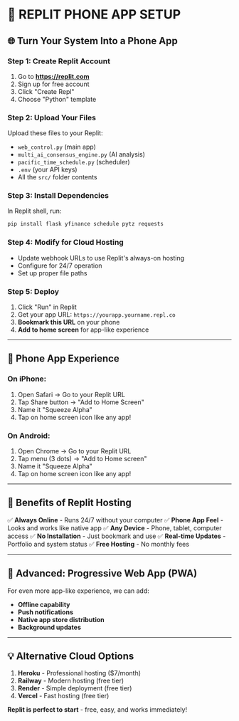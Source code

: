 # 📱 REPLIT PHONE APP SETUP

## 🌐 **Turn Your System Into a Phone App**

### **Step 1: Create Replit Account**
1. Go to **https://replit.com**
2. Sign up for free account
3. Click "Create Repl"
4. Choose "Python" template

### **Step 2: Upload Your Files**
Upload these files to your Replit:
- `web_control.py` (main app)
- `multi_ai_consensus_engine.py` (AI analysis)
- `pacific_time_schedule.py` (scheduler)
- `.env` (your API keys)
- All the `src/` folder contents

### **Step 3: Install Dependencies**
In Replit shell, run:
```bash
pip install flask yfinance schedule pytz requests
```

### **Step 4: Modify for Cloud Hosting**
- Update webhook URLs to use Replit's always-on hosting
- Configure for 24/7 operation
- Set up proper file paths

### **Step 5: Deploy**
1. Click "Run" in Replit
2. Get your app URL: `https://yourapp.yourname.repl.co`
3. **Bookmark this URL** on your phone
4. **Add to home screen** for app-like experience

---

## 📱 **Phone App Experience**

### **On iPhone:**
1. Open Safari → Go to your Replit URL
2. Tap Share button → "Add to Home Screen"
3. Name it "Squeeze Alpha"
4. Tap on home screen icon like any app!

### **On Android:**
1. Open Chrome → Go to your Replit URL  
2. Tap menu (3 dots) → "Add to Home screen"
3. Name it "Squeeze Alpha"
4. Tap on home screen icon like any app!

---

## 🚀 **Benefits of Replit Hosting**

✅ **Always Online** - Runs 24/7 without your computer
✅ **Phone App Feel** - Looks and works like native app
✅ **Any Device** - Phone, tablet, computer access
✅ **No Installation** - Just bookmark and use
✅ **Real-time Updates** - Portfolio and system status
✅ **Free Hosting** - No monthly fees

---

## 🔧 **Advanced: Progressive Web App (PWA)**

For even more app-like experience, we can add:
- **Offline capability**
- **Push notifications**
- **Native app store distribution**
- **Background updates**

---

## 💡 **Alternative Cloud Options**

1. **Heroku** - Professional hosting ($7/month)
2. **Railway** - Modern hosting (free tier)
3. **Render** - Simple deployment (free tier)
4. **Vercel** - Fast hosting (free tier)

**Replit is perfect to start** - free, easy, and works immediately!